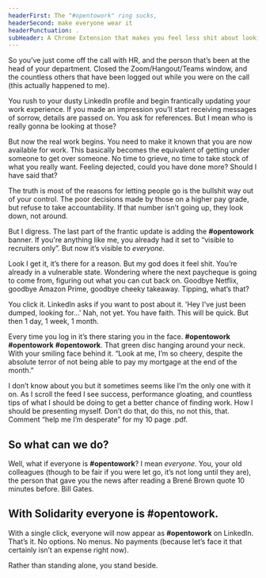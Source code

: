 ```yaml
---
headerFirst: The "#opentowork" ring sucks,
headerSecond: make everyone wear it
headerPunctuation: .
subHeader: A Chrome Extension that makes you feel less shit about looking for work.
---
```


So you’ve just come off the call with HR, and the person that’s been at the head of your department. Closed the Zoom/Hangout/Teams window, and the countless others that have been logged out while you were on the call (this actually happened to me). 

You rush to your dusty LinkedIn profile and begin frantically updating your work experience. If you made an impression you’ll start receiving messages of sorrow, details are passed on. You ask for references. But I mean who is really gonna be looking at those?

But now the real work begins. You need to make it known that you are now available for work. This basically becomes the equivalent of getting under someone to get over someone. No time to grieve, no time to take stock of what you really want. Feeling dejected, could you have done more? Should I have said that?

The truth is most of the reasons for letting people go is the bullshit way out of your control. The poor decisions made by those on a higher pay grade, but refuse to take accountability.
If that number isn’t going up, they look down, not around.

But I digress. The last part of the frantic update is adding the **#opentowork** banner. If you're anything like me, you already had it set to “visible to recruiters only”. But now it’s visible to *everyone*.

Look I get it, it’s there for a reason. But my god does it feel shit. You’re already in a vulnerable state. Wondering where the next paycheque is going to come from, figuring out what you can cut back on. Goodbye Netflix, goodbye Amazon Prime, goodbye cheeky takeaway. Tipping, what’s that?

You click it. LinkedIn asks if you want to post about it. 'Hey I've just been dumped, looking for…' Nah, not yet. You have faith. This will be quick. But then 1 day, 1 week, 1 month.

Every time you log in it’s there staring you in the face. **#opentowork** **#opentowork** **#opentowork**. That green disc hanging around your neck. With your smiling face behind it. “Look at me, I’m so cheery, despite the absolute terror of not being able to pay my mortgage at the end of the month.”

I don’t know about you but it sometimes seems like I’m the only one with it on. As I scroll the feed I see success, performance gloating, and countless tips of what I should be doing to get a better chance of finding work. How I should be presenting myself. Don’t do that, do this, no not this, that. Comment “help me I’m desperate” for my 10 page .pdf.

## So what can we do<span>?</span>

Well, what if everyone is **#opentowork**? I mean *everyone*. You, your old colleagues (though to be fair if you were let go, it’s not long until they are), the person that gave you the news after reading a Brené Brown quote 10 minutes before. Bill Gates.

## With Solidarity everyone is #opentowork<span>.</span>

With a single click, everyone will now appear as **#opentowork** on LinkedIn. That’s it. No options. No menus. No payments (because let’s face it that certainly isn’t an expense right now).

Rather than standing alone, you stand beside.
